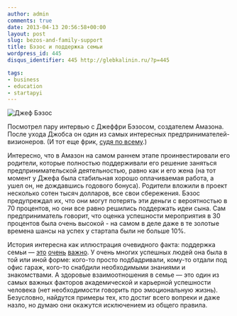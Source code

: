 ```yaml
---
author: admin
comments: true
date: 2013-04-13 20:56:58+00:00
layout: post
slug: bezos-and-family-support
title: Бэзос и поддержка семьи
wordpress_id: 445
disqus_identifier: 445 http://glebkalinin.ru/?p=445

tags:
- business
- education
- startapyi
---
```


![Джеф Бэзос](http://www.glebkalinin.ru/wp-content/uploads/2013/04/0403_jeff-bezos-amazon_8001-500x246.jpg)

Посмотрел пару интервью с Джеффри Бэзосом, создателем Амазона. После ухода Джобса он один из самых интересных предпринимателей-визионеров. (И тот еще фрик, [судя по всему](http://mashable.com/2012/11/30/jeff-bezos-10000-year-clock/).) 

Интересно, что в Амазон на самом раннем этапе проинвестировали его родители, которые полностью поддерживали его решение заняться предпринимательской деятельностью, равно как и его жена (на тот момент у Джефа была стабильная хорошо оплачиваемая работа, а ушел он, не дождавшись годового бонуса). Родители вложили в проект несколько сотен тысяч долларов, все свои сбережения. Бэзос предупреждал их, что они могут потерять эти деньги с вероятностью в 70 процентов, но они все равно решились поддержать идеи сына. Сам предприниматель говорит, что оценка успешности мероприятия в 30 процентов была очень высокой - на самом в деле даже в те золотые времена шансы на успех у стартапа  были не больше 10%. 

История интересна как иллюстрация очевидного факта: поддержка семьи — [это](http://family.jrank.org/pages/10/Academic-Achievement-Family-Influences.html) [очень](http://www.sciencedaily.com/releases/2012/10/121010112540.htm) [важно](http://www.familyfacts.org/briefs/28/parental-involvement-and-childrens-academic-success). У очень многих успешных людей она была в той или иной форме: кого-то просто подбадривали, кому-то отдали под офис гараж, кого-то снабдили необходимыми знаниями и знакомствами. А здоровые взаимоотношения в семье — это один из самых важных факторов академической и карьерной успешности человека (нет необходимости говорить про эмоциональную жизнь). Безусловно, найдутся примеры тех, кто достиг всего вопреки и даже назло, но думаю они окажутся исключением из общего правила.
